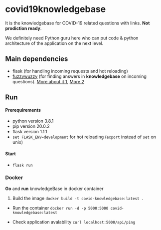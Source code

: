 # covid19knowledgebase
It is the knowledgebase for COVID-19 related questions with links. **Not prodiction ready**.

We definitely need Python guru here who can put code & python architecture of the application on the next level.

## Main dependencies
- flask (for handling incoming requests and hot reloading)
- <a href='https://github.com/seatgeek/fuzzywuzzy'>fuzzywuzzy</a> (for finding answers in **knowledgebase** on incoming questions). <a href='https://chairnerd.seatgeek.com/fuzzywuzzy-fuzzy-string-matching-in-python/'>More about it 1</a>, <a href='https://www.datacamp.com/community/tutorials/fuzzy-string-python'>More 2</a>

## Run
#### Prerequirements
- python version 3.8.1
- pip version 20.0.2 
- flask version 1.1.1
- `set FLASK_ENV=development` for hot reloading (`export` instead of `set` on unix) 

#### Start
- `flask run`

### Docker
 **Go** and **run** knowledgeBase in docker container 

1. Build the image
```docker build -t covid-knowledgebase:latest .```

- Run the container
```docker run -d -p 5000:5000 covid-knowledgebase:latest```

- Check application avalability
```curl localhost:5000/api/ping```
